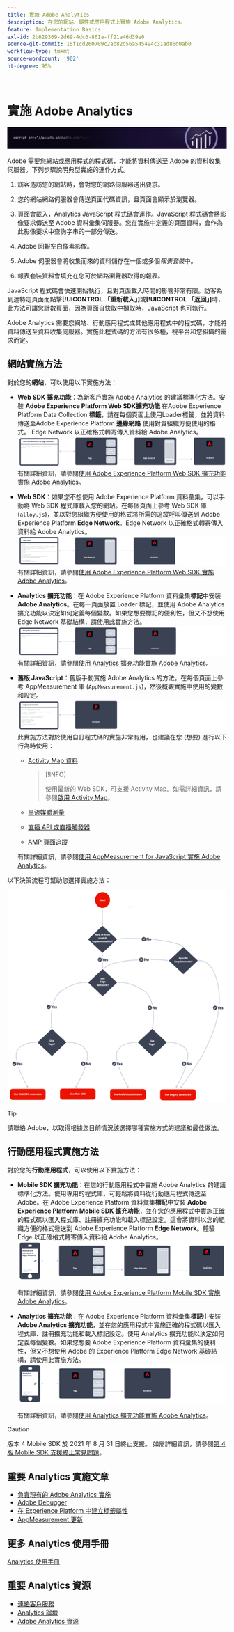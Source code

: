 ```yaml
---
title: 實施 Adobe Analytics
description: 在您的網站、屬性或應用程式上實施 Adobe Analytics。
feature: Implementation Basics
exl-id: 2b629369-2d69-4dc6-861a-ff21a46d39e0
source-git-commit: 15f1cd260709c2ab82d56a545494c31ad86d0ab0
workflow-type: tm+mt
source-wordcount: '902'
ht-degree: 95%

---
```


# 實施 Adobe Analytics

![橫幅](../../assets/doc_banner_implement.png)

Adobe 需要您網站或應用程式的程式碼，才能將資料傳送至 Adobe 的資料收集伺服器。下列步驟說明典型實施的運作方式。

1. 訪客造訪您的網站時，會對您的網路伺服器送出要求。
2. 您的網站網路伺服器會傳送頁面代碼資訊，且頁面會顯示於瀏覽器。
3. 頁面會載入，Analytics JavaScript 程式碼會運作。JavaScript 程式碼會將影像要求傳送至 Adobe 資料彙集伺服器。您在實施中定義的頁面資料，會作為此影像要求中查詢字串的一部分傳送。

4. Adobe 回報空白像素影像。
5. Adobe 伺服器會將收集而來的資料儲存在一個或多個&#x200B;*報表套裝*&#x200B;中。
6. 報表套裝資料會填充在您可於網路瀏覽器取得的報表。

JavaScript 程式碼會快速開始執行，且對頁面載入時間的影響非常有限。訪客為到達特定頁面而點擊&#x200B;**[!UICONTROL 「重新載入」]**&#x200B;或&#x200B;**[!UICONTROL 「返回」]**&#x200B;時，此方法可讓您計數頁面，因為頁面自快取中擷取時，JavaScript 也可執行。

Adobe Analytics 需要您網站、行動應用程式或其他應用程式中的程式碼，才能將資料傳送至資料收集伺服器。實施此程式碼的方法有很多種，視平台和您組織的需求而定。

## 網站實施方法

對於您的&#x200B;**網站**，可以使用以下實施方法：

* **Web SDK 擴充功能**：為新客戶實施 Adobe Analytics 的建議標準化方法。安裝 **Adobe Experience Platform Web SDK擴充功能** 在Adobe Experience Platform Data Collection **標籤**，請在每個頁面上使用Loader標籤，並將資料傳送至Adobe Experience Platform **邊緣網路** 使用對貴組織方便使用的格式。 Edge Network 以正確格式轉寄傳入資料給 Adobe Analytics。
  ![Web SDK 擴充功能](./assets/websdk-extension-implementation.png)
有關詳細資訊，請參閱[使用 Adobe Experience Platform Web SDK 擴充功能實施 Adobe Analytics](./aep-edge/overview.md)。

* **Web SDK**：如果您不想使用 Adobe Experience Platform 資料彙集，可以手動將 Web SDK 程式庫載入您的網站。在每個頁面上參考 Web SDK 庫 (`alloy.js`)，並以對您組織方便使用的格式將所需的追蹤呼叫傳送到 Adobe Experience Platform **Edge Network**。Edge Network 以正確格式轉寄傳入資料給 Adobe Analytics。
  ![Web SDK](./assets/websdk-implementation.png)
有關詳細資訊，請參閱[使用 Adobe Experience Platform Web SDK 實施 Adobe Analytics](./aep-edge/overview.md)。


* **Analytics 擴充功能**：在 Adobe Experience Platform 資料彙集&#x200B;**標記**&#x200B;中安裝 **Adobe Analytics**。在每一頁面放置 Loader 標記，並使用 Adobe Analytics 擴充功能以決定如何定義每個變數。如果您想要標記的便利性，但又不想使用 Edge Network 基礎結構，請使用此實施方法。
  ![Adobe Analytics 擴充功能](./assets/analytics-extension-implementation.png)
有關詳細資訊，請參閱[使用 Analytics 擴充功能實施 Adobe Analytics](launch/overview.md)。

* **舊版 JavaScript**：舊版手動實施 Adobe Analytics 的方法。在每個頁面上參考 AppMeasurement 庫 (`AppMeasurement.js`)，然後概觀實施中使用的變數和設定。
  ![舊版 JavaScript](./assets/appmeasurement-implementation.png)
此實施方法對於使用自訂程式碼的實施非常有用，也建議在您 (想要) 進行以下行為時使用：

   * [Activity Map 資料](../analyze/activity-map/activity-map.md)

     >[!INFO]
     >
     >使用最新的 Web SDK，可支援 Activity Map。如需詳細資訊，請參閱[啟用 Activity Map](/help/analyze/activity-map/activitymap-getting-started/activitymap-getting-started-admins/activitymap-enable.md)。

   * [串流媒體測量](https://experienceleague.adobe.com/docs/media-analytics/using/media-overview.html?lang=zh-Hant)

   * [直播 API 或直播觸發器](https://github.com/AdobeDocs/analytics-1.4-apis/blob/master/docs/live-stream-api/getting_started.md)

   * [AMP 頁面追蹤](./other/amp.md)

  有關詳細資訊，請參閱[使用 AppMeasurement for JavaScript 實施 Adobe Analytics](js/overview.md)。

以下決策流程可幫助您選擇實施方法：

![決策樹](./assets/decision-tree.png)


>[!TIP]
>
>請聯絡 Adobe，以取得根據您目前情況該選擇哪種實施方式的建議和最佳做法。

## 行動應用程式實施方法

對於您的&#x200B;**行動應用程式**，可以使用以下實施方法：

* **Mobile SDK 擴充功能**：在您的行動應用程式中實施 Adobe Analytics 的建議標準化方法。使用專用的程式庫，可輕鬆將資料從行動應用程式傳送至 Adobe。在 Adobe Experience Platform 資料彙集&#x200B;**標記**&#x200B;中安裝 **Adobe Experience Platform Mobile SDK 擴充功能**，並在您的應用程式中實施正確的程式碼以匯入程式庫、註冊擴充功能和載入標記設定。這會將資料以您的組織方便的格式發送到 Adobe Experience Platform **Edge Network**。體驗 Edge 以正確格式轉寄傳入資料給 Adobe Analytics。
  ![Mobile SDK 擴充功能](./assets/mobilesdk-extension.png)

  有關詳細資訊，請參閱[使用 Adobe Experience Platform Mobile SDK 實施 Adobe Analytics](../implement/aep-edge/mobile-sdk/overview.md)。

* **Analytics 擴充功能**：在 Adobe Experience Platform 資料彙集&#x200B;**標記**&#x200B;中安裝 **Adobe Analytics 擴充功能**，並在您的應用程式中實施正確的程式碼以匯入程式庫、註冊擴充功能和載入標記設定。使用 Analytics 擴充功能以決定如何定義每個變數。如果您想要 Adobe Experience Platform 資料彙集的便利性，但又不想使用 Adobe 的 Experience Platform Edge Network 基礎結構，請使用此實施方法。
  ![Analytics 擴充功能](./assets/mobilesdk-analytics-extension.png)

  有關詳細資訊，請參閱[使用 Analytics 擴充功能實施 Adobe Analytics](../implement/aep-edge/mobile-sdk/overview.md)。


>[!CAUTION]
>
>版本 4 Mobile SDK 於 2021 年 8 月 31 日終止支援。 如需詳細資訊，請參閱[第 4 版 Mobile SDK 支援終止常見問題](https://developer.adobe.com/client-sdks/documentation/v4-end-of-life-faq/)。

## 重要 Analytics 實施文章

* [負責現有的 Adobe Analytics 實施](/help/implement/prepare/existing-implementation.md)
* [Adobe Debugger](validate/debugger.md)
* [在 Experience Platform 中建立標籤屬性](launch/create-analytics-property.md)
* [AppMeasurement 更新](appmeasurement-updates.md)

## 更多 Analytics 使用手冊

[Analytics 使用手冊](https://experienceleague.adobe.com/docs/analytics.html?lang=zh-Hant)

## 重要 Analytics 資源

* [連絡客戶服務](https://experienceleague.adobe.com/?support-solution=Analytics#support)
* [Analytics 論壇](https://experienceleaguecommunities.adobe.com/t5/adobe-analytics/ct-p/adobe-analytics-community)
* [Adobe Analytics 資源](https://experienceleaguecommunities.adobe.com/t5/adobe-analytics-discussions/adobe-analytics-resources/m-p/276666)
